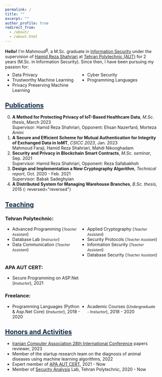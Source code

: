 ```yaml
---
permalink: /
title: ""
excerpt: ""
author_profile: true
redirect_from: 
  - /about/
  - /about.html
---
```


<style>
.farsi{ font-family:PERSWEB; font-weight: bold; font-size:11pt;}
.header-color {color:#0f2b46;}
.twocol{ columns: 2}
</style>

**Hello!** I'm Mahmoud<sup><a href="#fullname" onclick="toggle_visibility('fullname');">#</a></sup>, a M.Sc. graduate in [Information&nbsp;Security](https://ce.aut.ac.ir/) under the supervision of [Hamid Reza&nbsp;Shahriari](https://aut.ac.ir/shahriari/) at [Tehran&nbsp;Polytechnic (AUT)](https://aut.ac.ir/en) for 2 years (M.Sc. in Information Security). Since then, I have been pursuing my passion for:
<ul class='twocol' style="margin-top: -1%;" markdown='1'>
<li> Data Privacy </li>
<li> Trustworthy Machine Learning </li>
<li> Privacy Preserving Machine Learning </li>
<li> Cyber Security </li>
<li> Programming Languages </li>
</ul>

<p id="fullname" style="display: none;"><sup>#
My full name is <i>Mahmoud Faraji</i> (in Persian: <span class='farsi'>محمود فرجی</span>), and here is my voice pronouncing my name:  
<span><audio id="player" src="files/my-name.m4a"></audio>
<img src="/images/speaker.png" style="width:20px; cursor:pointer;" onclick="document.getElementById('player').play()"></span></sup></p>

<script>
function toggle_visibility(id) {
       var e = document.getElementById(id);
       if(e.style.display == 'block')
          e.style.display = 'none';
       else
          e.style.display = 'block';
    }
</script>

<a href="/publications" class='header-color'>Publications</a>
----
0. **A Method for Protecting Privacy of IoT-Based Healthcare Data**, *M.Sc. thesis*, March 2023 <!--[[pdf](link)]-->
<br>Supervisor: Hamid Reza Shahriari, Opponent: Ehsan Nazerfard, Morteza Amini
0. **A Secure and Efficient Scheme for Mutual Authentication for Integrity of Exchanged Data in IoMT**, *CSICC 2023*, Jan. 2023 <!--[[pdf](link)]-->
<br>Mahmoud Faraji, Hamid Reza Shahriari, Mahdi Nikooghadam
0. **Security and Privacy in Blockchain Smart Contracts**, *M.Sc. seminar*, Sep. 2021 <!--[[pdf](link)]-->
<br>Supervisor: Hamid Reza Shahriari, Opponent: Reza Safabakhsh
0. **Design and Implementation a New Cryptography Algorithm**, *Technical report*, Oct. 2020 - Feb. 2021 <!--[[pdf](link)]-->
<br>Supervisor: Babak Sadeghyian
0. **A Distributed System for Managing Warehouse Branches**, *B.Sc. thesis*, 2015 <!--[[pdf](link)]-->
{: reversed="reversed"}



<a href="/teaching"  class='header-color'>Teaching</a>
----
### Tehran Polytechnic: 
<ul class='twocol' markdown='1'>
<li> Advanced Programming (<i style='font-size: 0.8em;'>Teacher Assistant</i>)</li>
<li> Database Lab (<i style='font-size: 0.8em;'>Instructor</i>)</li>
<li> Data Communication (<i style='font-size: 0.8em;'>Teacher Assistant</i>)</li>
<li> Applied Cryptography (<i style='font-size: 0.8em;'>Teacher Assistant</i>)</li>
<li> Security Protocols (<i style='font-size: 0.8em;'>Teacher Assistant</i>)</li>
<li> Information Security (<i style='font-size: 0.8em;'>Teacher Assistant</i>)</li>
<li> Database Security (<i style='font-size: 0.8em;'>Teacher Assistant</i>)</li>
</ul>

### APA AUT CERT:
<ul class='twocol' markdown='1'>
<li> Secure Programming on ASP.Net (<i style='font-size: 0.9em;'>Instuctor</i>), 2021</li>
</ul>

### Freelance:
<ul class='twocol' markdown='1'>
<li> Programming Languages (Python & Asp.Net Core) (<i style='font-size: 0.9em;'>Instuctor</i>), 2018 - 2020</li>
<li> Academic Courses (<i style='font-size: 0.9em;'>Undergraduate - Instuctor</i>), 2018 - 2020</li>
</ul>

<a href="/honors"  class='header-color'>Honors and Activities</a>
----
<ul class='onecol' markdown='1'>
<li> <a href="https://csicc2023.csi.org.ir/home">Iranian Computer Association 28th International Conference</a> papers reviewer, 2023 </li>
<li> Member of the startup research team on the diagnosis of animal diseases using machine learning algorithms, 2022 </li>
<li> Expert member of <a href="https://apa.aut.ac.ir/en/">APA AUT CERT</a>, 2021 - Now </li>
<li> Member of <a href="http://atlas.aut.ac.ir/en/index.html">Security Analysis</a> Lab, Tehran Polytechnic, 2020 - Now </li>
</ul>



